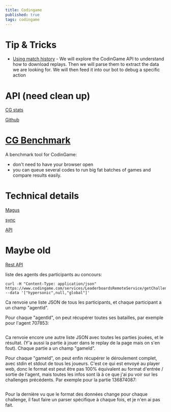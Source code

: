```yaml
---
title: Codingame
published: true
tags: codingame
---
```

# Tip & Tricks
- [Using match history](https://www.codingame.com/playgrounds/53705/contest-tools-and-workflow/introduction) - We will explore the CodinGame API to understand how to download replays. Then we will parse them to extract the data we are looking for. We will then feed it into our bot to debug a specific action


# API (need clean up)

[CG stats](http://cgstats.magusgeek.com/app)

[Github](https://github.com/dreignier/cgstats)

# [CG Benchmark](https://github.com/s-vivien/CGBenchmark#cg-benchmark)
A benchmark tool for CodinGame:
- don't need to have your browser open
- you can queue several codes to run big fat batches of games and compare results easily.

# Technical details

[Magus](https://forum.codingame.com/t/public-api-for-statistics-or-other-useful-things/1247/6)

[sync](https://www.codingame.com/forum/t/codingame-sync-beta/614/58)

[API](https://www.codingame.com/forum/t/api-the-place-to-ask-for-improvements-in-cg-api/2514)

# Maybe old
[Rest API](http://forum.canardpc.com/threads/103495-Codingame-La-programmation-hant%C3%A9e-Concours-de-fant%C3%B4mes-dans-la-console-fin-Fevrier?s=d6a666218d62c51b4465647a91f8cdc5&p=10273198&viewfull=1#post10273198)


liste des agents des participants au concours:
```
curl -H "Content-Type: application/json" https://www.codingame.com/services/LeaderboardsRemoteService/getChallengeLeaderboard --data '["hypersonic",null,"global"]'
```

Ca renvoie une liste JSON de tous les participants, et chaque participant a un champ "agentId".

Pour chaque "agentId", on peut récupérer toutes ses batailles, par exemple pour l'agent 707853:

```curl -H "Content-Type: application/json" https://www.codingame.com/services/gamesPlayersRankingRemoteService/findLastBattlesAndProgressByAgentId --data '[707853,null]'
```

Ca renvoie encore une autre liste JSON avec toutes les parties jouées, et le résultat. (Y'a aussi la partie à jouer dans le replay de la page mais on s'en fout). Chaque partie a un champ "gameId".

Pour chaque "gameId", on peut enfin récupérer le déroulement complet, avec stdin et stdout de tous les joueurs. C'est ce qui est envoyé au player web, donc le format est peut être pas 100% équivalent au format d'entrée / sortie de l'agent, mais toutes les infos sont là à ce que j'ai pu voir sur les challenges précédents. Par exemple pour la partie 136874087:

```curl -H "Content-Type: application/json" https://www.codingame.com/services/gameResultRemoteService/findByGameId --data '[136874087,null]'
```

Pour la dernière vu que le format des données change pour chaque challenge, il faut faire un parser spécifique à chaque fois, et je n'en ai pas fait.
